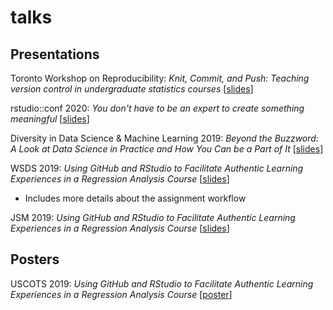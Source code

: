 # talks

## Presentations 

Toronto Workshop on Reproducibility: *Knit, Commit, and Push: Teaching version control in undergraduate statistics courses* \[[slides](https://matackett.github.io/talks/presentations/knit-commit-push-feb2022.pdf)]

rstudio::conf 2020: *You don't have to be an expert to create something meaningful*  \[[slides](https://github.com/matackett/talks/blob/master/presentations/rladies-lightning-tackett.pdf)\]

Diversity in Data Science & Machine Learning 2019: *Beyond the Buzzword: A Look at Data Science in Practice and How You Can be a Part of It* \[[slides](https://github.com/matackett/talks/blob/master/presentations/samsi-talk-oct2019.pdf)\]

WSDS 2019: *Using GitHub and RStudio to Facilitate Authentic Learning Experiences in a Regression Analysis Course* \[[slides](https://github.com/matackett/talks/blob/master/presentations/wsds2019-r-git-regression.pdf)\]
- Includes more details about the assignment workflow

JSM 2019: *Using GitHub and RStudio to Facilitate Authentic Learning Experiences in a Regression Analysis Course* \[[slides](https://github.com/matackett/talks/blob/master/presentations/jsm2019-gh-rstudio-regression.pdf)\]

## Posters

USCOTS 2019: *Using GitHub and RStudio to Facilitate Authentic Learning Experiences in a Regression Analysis Course* \[[poster](https://github.com/matackett/talks/blob/master/posters/uscots2019-gh-rstudio-regression.pdf)\]

